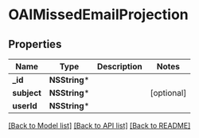 # OAIMissedEmailProjection

## Properties
Name | Type | Description | Notes
------------ | ------------- | ------------- | -------------
**_id** | **NSString*** |  | 
**subject** | **NSString*** |  | [optional] 
**userId** | **NSString*** |  | 

[[Back to Model list]](../README#documentation-for-models) [[Back to API list]](../README#documentation-for-api-endpoints) [[Back to README]](../README)


